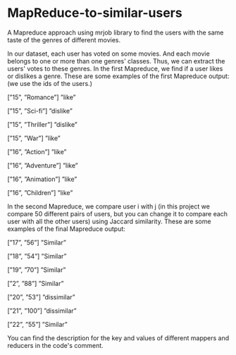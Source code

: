 # MapReduce-to-similar-users
A Mapreduce approach using mrjob library to find the users with the same taste of the genres of different movies.

In our dataset, each user has voted on some movies. And each movie belongs to one or more than one genres' classes. Thus, we can extract the users' votes to these genres. 
In the first Mapreduce, we find if a user likes or dislikes a genre. These are some examples of the first Mapreduce output: (we use the ids of the users.)

[”15”, ”Romance”] ”like”

[”15”, ”Sci-fi”] ”dislike”

[”15”, ”Thriller”] ”dislike”

[”15”, ”War”] ”like”

[”16”, ”Action”] ”like”

[”16”, ”Adventure”] ”like”

[”16”, ”Animation”] ”like”

[”16”, ”Children”] ”like”

In the second Mapreduce, we compare user i with j (in this project we compare 50 different pairs of users, but you can change it to compare each user with all the other users)
using Jaccard similarity.  These are some examples of the final Mapreduce output:

[”17”, ”56”] ”Similar”

[”18”, ”54”] ”Similar”

[”19”, ”70”] ”Similar”

[”2”, ”88”] ”Similar”

[”20”, ”53”] ”dissimilar”

[”21”, ”100”] ”dissimilar”

[”22”, ”55”] ”Similar”

You can find the description for the key and values of different mappers and reducers in the code's comment.
